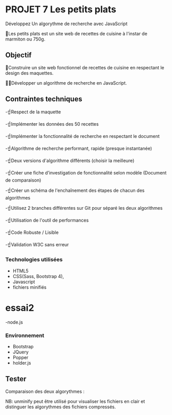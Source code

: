 #  PROJET 7 Les petits plats

Développez Un algorythme de recherche avec JavaScript

📃️Les petits plats est un site  web de recettes de cuisine à l'instar de marmiton ou 750g.

## Objectif
👷️Construire un site web fonctionnel de recettes de cuisine en respectant le design des maquettes.

🕵‍♀️️Développer un algorithme de recherche en JavaScript.

## Contraintes techniques

-☝️Respect de la maquette

-☝️Implémenter les données des 50 recettes

-☝️Implémenter la fonctionnalité de recherche en respectant le document

-☝️Algorithme de recherche performant, rapide (presque instantanée)

-☝️Deux versions d'algorithme différents (choisir la meilleure)

-☝️Créer une fiche d’investigation de fonctionnalité selon modèle (Document de comparaison)

-☝️Créer un schéma de l'enchaînement des étapes de chacun des algorithmes

-☝️Utilisez 2 branches différentes sur Git pour séparé les deux algorithmes

-☝️Utilisation de l'outil de performances

-☝️Code Robuste / Lisible

-☝️Validation W3C sans erreur



### Technologies utilisées

- HTML5
- CSS(Sass, Bootstrap 4),
- Javascript
- fichiers minifiés

# essai2
 -node.js
 

### Environnement

- Bootstrap
- JQuery
- Popper
- holder.js

## Tester
Comparaison des deux algorythmes : 

NB: unminify peut être utilisé pour visualiser les fichiers en clair et distinguer les algorythmes des fichiers compressés.
